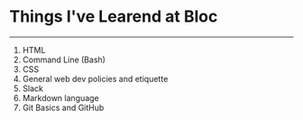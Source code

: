 # **Things I've Learend at Bloc**
____

1. HTML
2. Command Line (Bash)
3. CSS 
4. General web dev policies and etiquette
5. Slack 
6. Markdown language 
7. Git Basics and GitHub 